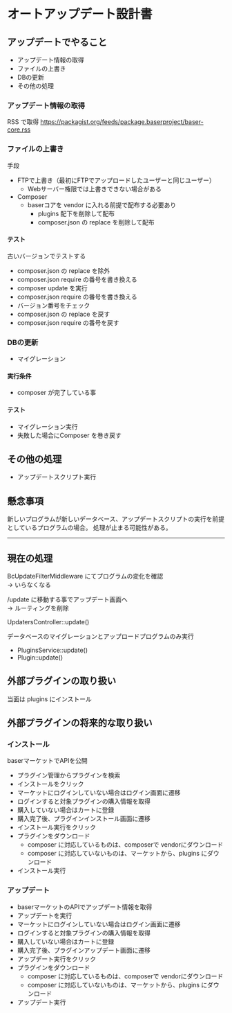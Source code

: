 # オートアップデート設計書

## アップデートでやること

- アップデート情報の取得
- ファイルの上書き
- DBの更新
- その他の処理

### アップデート情報の取得
RSS で取得
https://packagist.org/feeds/package.baserproject/baser-core.rss

### ファイルの上書き
手段
- FTPで上書き（最初にFTPでアップロードしたユーザーと同じユーザー）
  - Webサーバー権限では上書きできない場合がある
- Composer
  - baserコアを vendor に入れる前提で配布する必要あり
    - plugins 配下を削除して配布
    - composer.json の replace を削除して配布

#### テスト
古いバージョンでテストする
- composer.json の replace を除外
- composer.json require の番号を書き換える
- composer update を実行
- composer.json require の番号を書き換える
- バージョン番号をチェック
- composer.json の replace を戻す
- composer.json require の番号を戻す

### DBの更新
- マイグレーション

#### 実行条件
- composer が完了している事

#### テスト
- マイグレーション実行
- 失敗した場合にComposer を巻き戻す

## その他の処理
- アップデートスクリプト実行

## 懸念事項
新しいプログラムが新しいデータベース、アップデートスクリプトの実行を前提としているプログラムの場合。
処理が止まる可能性がある。



---

## 現在の処理

BcUpdateFilterMiddleware にてプログラムの変化を確認  
→ いらなくなる  

/update に移動する事でアップデート画面へ  
→ ルーティングを削除

UpdatersController::update()

データベースのマイグレーションとアップロードプログラムのみ実行
- PluginsService::update()
- Plugin::update()


## 外部プラグインの取り扱い
当面は plugins にインストール


## 外部プラグインの将来的な取り扱い

### インストール
baserマーケットでAPIを公開

- プラグイン管理からプラグインを検索
- インストールをクリック
- マーケットにログインしていない場合はログイン画面に遷移
- ログインすると対象プラグインの購入情報を取得
- 購入していない場合はカートに登録
- 購入完了後、プラグインインストール画面に遷移
- インストール実行をクリック
- プラグインをダウンロード
  - composer に対応しているものは、composerで vendorにダウンロード
  - composer に対応していないものは、マーケットから、plugins にダウンロード
- インストール実行

### アップデート
- baserマーケットのAPIでアップデート情報を取得
- アップデートを実行
- マーケットにログインしていない場合はログイン画面に遷移
- ログインすると対象プラグインの購入情報を取得
- 購入していない場合はカートに登録
- 購入完了後、プラグインアップデート画面に遷移
- アップデート実行をクリック
- プラグインをダウンロード
  - composer に対応しているものは、composerで vendorにダウンロード
  - composer に対応していないものは、マーケットから、plugins にダウンロード
- アップデート実行
